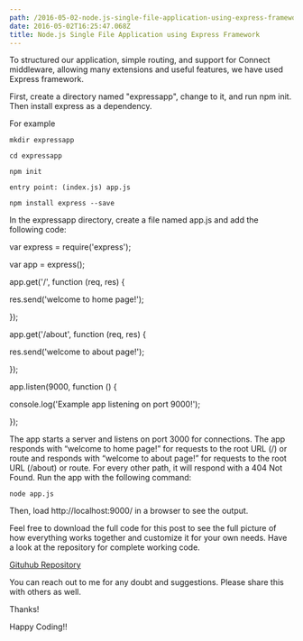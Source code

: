 ```yaml
---
path: /2016-05-02-node.js-single-file-application-using-express-framework
date: 2016-05-02T16:25:47.068Z
title: Node.js Single File Application using Express Framework
---
```

To structured our application, simple routing, and support for Connect middleware, allowing many extensions and useful features, we have used Express framework. 

First, create a directory named "expressapp", change to it, and run npm init. Then install express as a dependency.



For example

`mkdir expressapp`

`cd expressapp`

`npm init`

`entry point: (index.js) app.js`

`npm install express --save`



In the expressapp directory, create a file named app.js and add the following code:

var express = require('express');

var app = express();

app.get('/', function (req, res) {

  res.send('welcome to home page!');

});

app.get('/about', function (req, res) {

  res.send('welcome to about page!');

});

app.listen(9000, function () {

  console.log('Example app listening on port 9000!');

});

The app starts a server and listens on port 3000 for connections. The app responds with “welcome to home page!” for requests to the root URL (/) or route and responds with “welcome to about page!” for requests to the root URL (/about) or route. For every other path, it will respond with a 404 Not Found. Run the app with the following command:

```
node app.js
```

Then, load http://localhost:9000/ in a browser to see the output.

Feel free to download the full code for this post to see the full picture of how everything works together and customize it for your own needs. Have a look at the repository for complete working code.

[Gituhub Repository](https://github.com/pandeysoni/expressapp)

You can reach out to me for any doubt and suggestions. Please share this with others as well.



Thanks!   

Happy Coding!!
